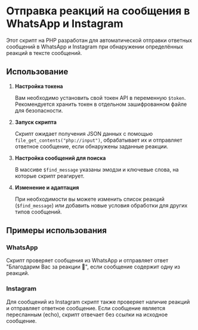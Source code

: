 # Отправка реакций на сообщения в WhatsApp и Instagram

Этот скрипт на PHP разработан для автоматической отправки ответных сообщений в WhatsApp и Instagram при обнаружении определённых реакций в тексте сообщений.

## Использование

1. **Настройка токена**
   
   Вам необходимо установить свой токен API в переменную `$token`. Рекомендуется хранить токен в отдельном зашифрованном файле для безопасности.

2. **Запуск скрипта**
   
   Скрипт ожидает получения JSON данных с помощью `file_get_contents("php://input")`, обрабатывает их и отправляет ответное сообщение, если обнаружены заданные реакции.

3. **Настройка сообщений для поиска**
   
   В массиве `$find_message` указаны эмодзи и ключевые слова, на которые скрипт реагирует.

4. **Изменение и адаптация**
   
   При необходимости вы можете изменить список реакций (`$find_message`) или добавить новые условия обработки для других типов сообщений.

## Примеры использования

### WhatsApp

Скрипт проверяет сообщения из WhatsApp и отправляет ответ "Благодарим Вас за реакции 🙌", если сообщение содержит одну из реакций.

### Instagram

Для сообщений из Instagram скрипт также проверяет наличие реакций и отправляет ответное сообщение. Если сообщение является пересланным (echo), скрипт отвечает без ссылки на исходное сообщение.

